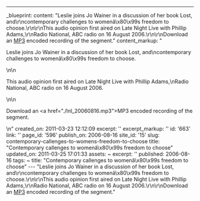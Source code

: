 ---
_blueprint:
  content: "Leslie joins Jo Wainer in a discussion of her book Lost, and\r\ncontemporary
    challenges to womenâ\x80\x99s freedom to choose.\r\n\r\nThis audio opinion first
    aired on Late Night Live with Phillip Adams,\r\nRadio National, ABC radio on 16
    August 2006.\r\n\r\nDownload an [MP3](./lnl_20060816.mp3) encoded recording of
    the segment."
  content_markup: "<p>Leslie joins Jo Wainer in a discussion of her book Lost, and\ncontemporary
    challenges to womenâ\x80\x99s freedom to choose.</p>\n\n<p>This audio opinion
    first aired on Late Night Live with Phillip Adams,\nRadio National, ABC radio
    on 16 August 2006.</p>\n\n<p>Download an <a href=\"./lnl_20060816.mp3\">MP3</a>
    encoded recording of the segment.</p>\n"
  created_on: 2011-03-23 12:12:09
  excerpt: ''
  excerpt_markup: ''
  id: '663'
  link: ''
  page_id: '596'
  publish_on: 2006-08-16
  site_id: '15'
  slug: contemporary-callenges-to-womens-freedom-to-choose
  title: "Contemporary callenges to womenâ\x80\x99s freedom to choose"
  updated_on: 2011-03-25 17:01:33
assets: ~
excerpt: ''
published: 2006-08-16
tags: ~
title: "Contemporary callenges to womenâ\x80\x99s freedom to choose"
--- "Leslie joins Jo Wainer in a discussion of her book Lost, and\r\ncontemporary
  challenges to womenâ\x80\x99s freedom to choose.\r\n\r\nThis audio opinion first
  aired on Late Night Live with Phillip Adams,\r\nRadio National, ABC radio on 16
  August 2006.\r\n\r\nDownload an [MP3](./lnl_20060816.mp3) encoded recording of the
  segment."
